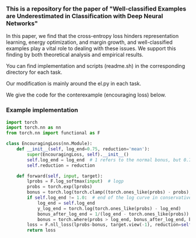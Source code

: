 ### This is a repository for the paper of "Well-classified Examples are Underestimated in Classification with Deep Neural Networks"

In this paper, we find that the cross-entropy loss hinders representation learning, energy optimization, and margin growth, and well-classified examples play a vital role to dealing with these issues. We support this finding by both theoretical analysis and empirical results. 

You can find implementation and scripts (readme.sh) in the corresponding directory for each task.

Our modification is mainly around the el.py in each task.


We give the code for the conterexample (encouraging loss) below.

### Example implementation
```python
import torch
import torch.nn as nn
from torch.nn import functional as F

class EncouragingLoss(nn.Module):
    def __init__(self, log_end=0.75, reduction='mean'):
        super(EncouragingLoss, self).__init__()
        self.log_end = log_end  # 1 refers to the normal bonus, but 0.75 can easily work in existing optimization systems
        self.reduction = reduction

    def forward(self, input, target):
        lprobs = F.log_softmax(input)  # logp
        probs = torch.exp(lprobs)
        bonus = torch.log(torch.clamp((torch.ones_like(probs) - probs), min=1e-5))  # log(1-p)
        if self.log_end != 1.0:  # end of the log curve in conservative bonus # e.g. 0.5  work for all settings
            log_end = self.log_end
            y_log_end = torch.log(torch.ones_like(probs) - log_end)
            bonus_after_log_end = 1/(log_end - torch.ones_like(probs)) * (probs-log_end) + y_log_end
            bonus = torch.where(probs > log_end, bonus_after_log_end, bonus)
        loss = F.nll_loss(lprobs-bonus, target.view(-1), reduction=self.reduction)
        return loss

```
